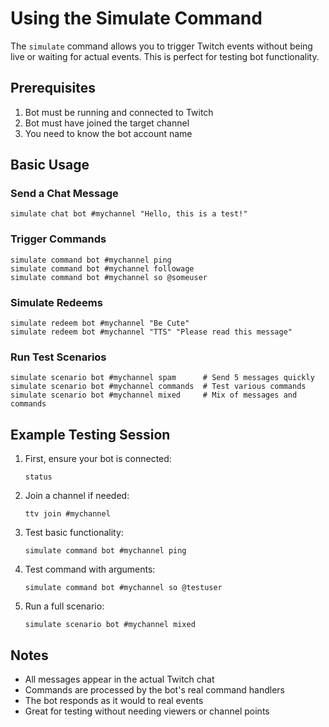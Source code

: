 # Using the Simulate Command

The `simulate` command allows you to trigger Twitch events without being live or waiting for actual events. This is perfect for testing bot functionality.

## Prerequisites

1. Bot must be running and connected to Twitch
2. Bot must have joined the target channel
3. You need to know the bot account name

## Basic Usage

### Send a Chat Message
```
simulate chat bot #mychannel "Hello, this is a test!"
```

### Trigger Commands
```
simulate command bot #mychannel ping
simulate command bot #mychannel followage
simulate command bot #mychannel so @someuser
```

### Simulate Redeems
```
simulate redeem bot #mychannel "Be Cute"
simulate redeem bot #mychannel "TTS" "Please read this message"
```

### Run Test Scenarios
```
simulate scenario bot #mychannel spam      # Send 5 messages quickly
simulate scenario bot #mychannel commands  # Test various commands
simulate scenario bot #mychannel mixed     # Mix of messages and commands
```

## Example Testing Session

1. First, ensure your bot is connected:
   ```
   status
   ```

2. Join a channel if needed:
   ```
   ttv join #mychannel
   ```

3. Test basic functionality:
   ```
   simulate command bot #mychannel ping
   ```

4. Test command with arguments:
   ```
   simulate command bot #mychannel so @testuser
   ```

5. Run a full scenario:
   ```
   simulate scenario bot #mychannel mixed
   ```

## Notes

- All messages appear in the actual Twitch chat
- Commands are processed by the bot's real command handlers
- The bot responds as it would to real events
- Great for testing without needing viewers or channel points